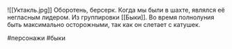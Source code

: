 ![[Уктакль.jpg]]
Оборотень, берсерк.
Когда мы были в шахте, являлся её негласным лидером. Из группировки [[Быки]]. 
Во время полнолуния быть максимально осторожными, так как он слетает с катушек.

#персонажи  #быки 